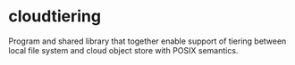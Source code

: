 # cloudtiering
Program and shared library that together enable support of tiering between local file system and cloud object store with POSIX semantics.
